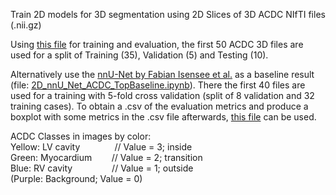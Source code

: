 Train 2D models for 3D segmentation using 2D Slices of 3D ACDC NIfTI files (.nii.gz)

Using [this file](https://github.com/st148385/ACDC_3D_2Dslices/blob/main/lr_Scheduling_niftiSave_Unet_ACDC_3D_2DsliceTraining_segmentation.ipynb) for training and evaluation, the first 50 ACDC 3D files are used for a split of Training (35), Validation (5) and Testing (10).



  

Alternatively use the [nnU-Net by Fabian Isensee et al.](https://github.com/MIC-DKFZ/nnUNet) as a baseline result (file: [2D_nnU_Net_ACDC_TopBaseline.ipynb](https://github.com/st148385/ACDC_3D_2Dslices/blob/main/2D_nnU_Net_ACDC_TopBaseline.ipynb)). There the first 40 files are used for a training with 5-fold cross validation (split of 8 validation and 32 training cases). To obtain a .csv of the evaluation metrics and produce a boxplot with some metrics in the .csv file afterwards, [this file](https://github.com/st148385/ACDC_3D_2Dslices/blob/main/ACDC_OfficialEvaluationMetrics.py) can be used.



ACDC Classes in images by color:  
Yellow: LV cavity       &nbsp;&nbsp;&nbsp;&nbsp;&nbsp;&nbsp;&nbsp;&nbsp;&nbsp;&nbsp;&nbsp;&nbsp; // Value = 3; inside  
Green: Myocardium       &nbsp;&nbsp;&nbsp;&nbsp;&nbsp;&nbsp; // Value = 2; transition  
Blue: RV cavity         &nbsp;&nbsp;&nbsp;&nbsp;&nbsp;&nbsp;&nbsp;&nbsp;&nbsp;&nbsp;&nbsp;&nbsp;&nbsp;&nbsp; // Value = 1; outside  
(Purple: Background; Value = 0)  
